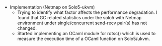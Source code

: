 - Implementation (Netmap on Solo5-ukvm)
  - Trying to identify what factor affects the performance degradation. I found that GC related statistics under the solo5 with Netmap environment under single/concurrent send-recv pair(s) has not changed.
  - Started implementing an OCaml module for rdtsc() which is used to measure the execution time of a OCaml function on Solo5/ukvm.
